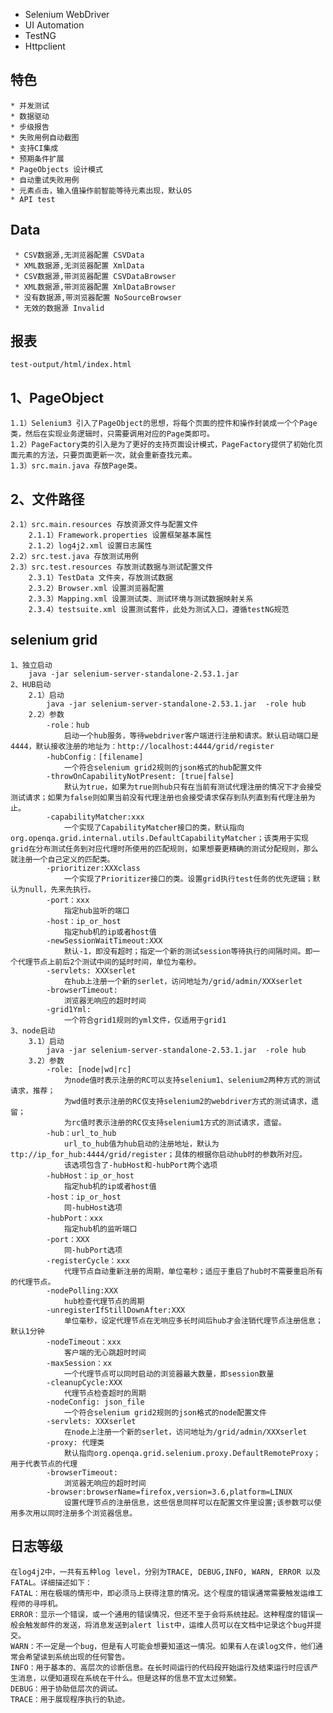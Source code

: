 - Selenium WebDriver
- UI Automation
- TestNG
- Httpclient

特色
-
    * 并发测试
    * 数据驱动
    * 步级报告
    * 失败用例自动截图
    * 支持CI集成
    * 预期条件扩展
    * PageObjects 设计模式
    * 自动重试失败用例
    * 元素点击，输入值操作前智能等待元素出现，默认0S
    * API test
Data
-
     * CSV数据源,无浏览器配置 CSVData
     * XML数据源,无浏览器配置 XmlData
     * CSV数据源,带浏览器配置 CSVDataBrowser
     * XML数据源,带浏览器配置 XmlDataBrowser
     * 没有数据源,带浏览器配置 NoSourceBrowser
     * 无效的数据源 Invalid
 报表
 -
    test-output/html/index.html

1、PageObject
-
    1.1）Selenium3 引入了PageObject的思想，将每个页面的控件和操作封装成一个个Page类，然后在实现业务逻辑时，只需要调用对应的Page类即可。
    1.2）PageFactory类的引入是为了更好的支持页面设计模式，PageFactory提供了初始化页面元素的方法，只要页面更新一次，就会重新查找元素。
    1.3）src.main.java 存放Page类。
2、文件路径
-
    2.1）src.main.resources 存放资源文件与配置文件
        2.1.1）Framework.properties 设置框架基本属性
        2.1.2）log4j2.xml 设置日志属性
    2.2）src.test.java 存放测试用例
    2.3）src.test.resources 存放测试数据与测试配置文件
        2.3.1）TestData 文件夹，存放测试数据
        2.3.2）Browser.xml 设置浏览器配置
        2.3.3）Mapping.xml 设置测试类、测试环境与测试数据映射关系
        2.3.4）testsuite.xml 设置测试套件，此处为测试入口，遵循testNG规范
        
selenium grid
-
    1、独立启动
        java -jar selenium-server-standalone-2.53.1.jar
    2、HUB启动
        2.1）启动
            java -jar selenium-server-standalone-2.53.1.jar  -role hub
        2.2）参数
            -role：hub
                启动一个hub服务，等待webdriver客户端进行注册和请求。默认启动端口是4444，默认接收注册的地址为：http://localhost:4444/grid/register
            -hubConfig：[filename]
                一个符合selenium grid2规则的json格式的hub配置文件
            -throwOnCapabilityNotPresent: [true|false]
                默认为true，如果为true则hub只有在当前有测试代理注册的情况下才会接受测试请求；如果为false则如果当前没有代理注册也会接受请求保存到队列直到有代理注册为止。
            -capabilityMatcher:xxx
                一个实现了CapabilityMatcher接口的类，默认指向org.openqa.grid.internal.utils.DefaultCapabilityMatcher；该类用于实现grid在分布测试任务到对应代理时所使用的匹配规则，如果想要更精确的测试分配规则，那么就注册一个自己定义的匹配类。
            -prioritizer:XXXclass
                一个实现了Prioritizer接口的类。设置grid执行test任务的优先逻辑；默认为null，先来先执行。
            -port：xxx
                指定hub监听的端口
            -host：ip_or_host
                指定hub机的ip或者host值
            -newSessionWaitTimeout:XXX
                默认-1，即没有超时；指定一个新的测试session等待执行的间隔时间。即一个代理节点上前后2个测试中间的延时时间，单位为毫秒。
            -servlets: XXXserlet
                在hub上注册一个新的serlet，访问地址为/grid/admin/XXXserlet
            -browserTimeout:
                浏览器无响应的超时时间
            -grid1Yml:
                一个符合grid1规则的yml文件，仅适用于grid1
    3、node启动
        3.1）启动
            java -jar selenium-server-standalone-2.53.1.jar  -role hub
        3.2）参数
            -role: [node|wd|rc]
                为node值时表示注册的RC可以支持selenium1、selenium2两种方式的测试请求，推荐；
                为wd值时表示注册的RC仅支持selenium2的webdriver方式的测试请求，遗留；
                为rc值时表示注册的RC仅支持selenium1方式的测试请求，遗留。
            -hub：url_to_hub
                url_to_hub值为hub启动的注册地址，默认为ttp://ip_for_hub:4444/grid/register；具体的根据你启动hub时的参数所对应。
                该选项包含了-hubHost和-hubPort两个选项
            -hubHost：ip_or_host
                指定hub机的ip或者host值
            -host：ip_or_host
                同-hubHost选项
            -hubPort：xxx
                指定hub机的监听端口
            -port：XXX
                同-hubPort选项
            -registerCycle：xxx
                代理节点自动重新注册的周期，单位毫秒；适应于重启了hub时不需要重启所有的代理节点。
            -nodePolling:XXX
                hub检查代理节点的周期
            -unregisterIfStillDownAfter:XXX
                单位毫秒，设定代理节点在无响应多长时间后hub才会注销代理节点注册信息；默认1分钟
            -nodeTimeout：xxx
                客户端的无心跳超时时间
            -maxSession：xx
                一个代理节点可以同时启动的浏览器最大数量，即session数量
            -cleanupCycle:XXX
                代理节点检查超时的周期
            -nodeConfig: json_file
                一个符合selenium grid2规则的json格式的node配置文件
            -servlets: XXXserlet
                在node上注册一个新的serlet，访问地址为/grid/admin/XXXserlet
            -proxy: 代理类
                默认指向org.openqa.grid.selenium.proxy.DefaultRemoteProxy；用于代表节点的代理
            -browserTimeout:
                浏览器无响应的超时时间
            -browser:browserName=firefox,version=3.6,platform=LINUX
                设置代理节点的注册信息，这些信息同样可以在配置文件里设置;该参数可以使用多次用以同时注册多个浏览器信息。
日志等级
-
    在log4j2中，一共有五种log level，分别为TRACE, DEBUG,INFO, WARN, ERROR 以及FATAL。详细描述如下：
    FATAL：用在极端的情形中，即必须马上获得注意的情况。这个程度的错误通常需要触发运维工程师的寻呼机。
    ERROR：显示一个错误，或一个通用的错误情况，但还不至于会将系统挂起。这种程度的错误一般会触发邮件的发送，将消息发送到alert list中，运维人员可以在文档中记录这个bug并提交。
    WARN：不一定是一个bug，但是有人可能会想要知道这一情况。如果有人在读log文件，他们通常会希望读到系统出现的任何警告。
    INFO：用于基本的、高层次的诊断信息。在长时间运行的代码段开始运行及结束运行时应该产生消息，以便知道现在系统在干什么。但是这样的信息不宜太过频繁。
    DEBUG：用于协助低层次的调试。
    TRACE：用于展现程序执行的轨迹。
    
